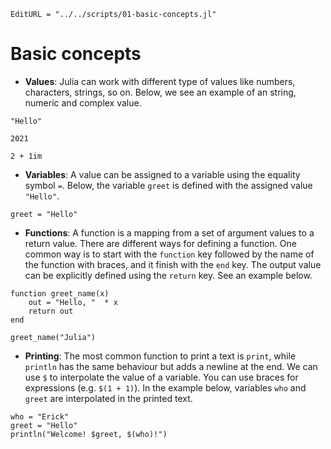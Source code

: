 ```@meta
EditURL = "../../scripts/01-basic-concepts.jl"
```

# Basic concepts

- **Values**: Julia can work with different type of values like numbers, characters,
strings, so on. Below, we see an example of an string, numeric and complex value.

````@example 01-basic-concepts
"Hello"
````

````@example 01-basic-concepts
2021
````

````@example 01-basic-concepts
2 + 1im
````

- **Variables**: A value can be assigned to a variable using the equality symbol `=`.
Below, the variable `greet` is defined with the assigned value `"Hello"`.

````@example 01-basic-concepts
greet = "Hello"
````

- **Functions**: A function is a mapping from a set of argument values to a return
value. There are different ways for defining a function. One common way is to start with
the `function` key followed by the name of the function with braces, and it finish with
the `end` key. The output value can be explicitly defined using the `return` key. See an
example below.

````@example 01-basic-concepts
function greet_name(x)
    out = "Hello, "  * x
    return out
end
````

````@example 01-basic-concepts
greet_name("Julia")
````

- **Printing**: The most common function to print a text is `print`, while `println` has
the same behaviour but adds a newline at the end. We can use `$` to interpolate the
value of a variable. You can use braces for expressions (e.g. `$(1 + 1)`). In the
example below, variables `who` and `greet` are interpolated in the printed text.

````@example 01-basic-concepts
who = "Erick"
greet = "Hello"
println("Welcome! $greet, $(who)!")
````

